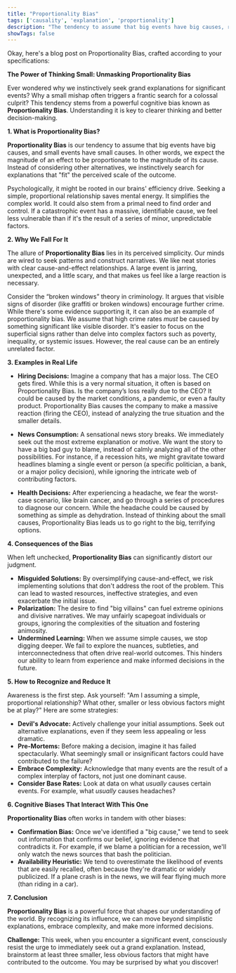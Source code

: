 ```yaml
---
title: "Proportionality Bias"
tags: ['causality', 'explanation', 'proportionality']
description: "The tendency to assume that big events have big causes, rather than being due to chance or small factors."
showTags: false
---
```


Okay, here's a blog post on Proportionality Bias, crafted according to your specifications:

**The Power of Thinking Small: Unmasking Proportionality Bias**

Ever wondered why we instinctively seek grand explanations for significant events? Why a small mishap often triggers a frantic search for a colossal culprit? This tendency stems from a powerful cognitive bias known as **Proportionality Bias**. Understanding it is key to clearer thinking and better decision-making.

**1. What is Proportionality Bias?**

**Proportionality Bias** is our tendency to assume that big events have big causes, and small events have small causes. In other words, we expect the magnitude of an effect to be proportionate to the magnitude of its cause. Instead of considering other alternatives, we instinctively search for explanations that "fit" the perceived scale of the outcome.

Psychologically, it might be rooted in our brains' efficiency drive. Seeking a simple, proportional relationship saves mental energy. It simplifies the complex world. It could also stem from a primal need to find order and control. If a catastrophic event has a massive, identifiable cause, we feel less vulnerable than if it's the result of a series of minor, unpredictable factors.

**2. Why We Fall For It**

The allure of **Proportionality Bias** lies in its perceived simplicity. Our minds are wired to seek patterns and construct narratives. We like neat stories with clear cause-and-effect relationships. A large event is jarring, unexpected, and a little scary, and that makes us feel like a large reaction is necessary.

Consider the “broken windows” theory in criminology. It argues that visible signs of disorder (like graffiti or broken windows) encourage further crime. While there's some evidence supporting it, it can also be an example of proportionality bias. We assume that high crime rates *must* be caused by something significant like visible disorder. It's easier to focus on the superficial signs rather than delve into complex factors such as poverty, inequality, or systemic issues. However, the real cause can be an entirely unrelated factor.

**3. Examples in Real Life**

*   **Hiring Decisions:** Imagine a company that has a major loss. The CEO gets fired. While this is a very normal situation, it often is based on Proportionality Bias. Is the company’s loss really due to the CEO? It could be caused by the market conditions, a pandemic, or even a faulty product. Proportionality Bias causes the company to make a massive reaction (firing the CEO), instead of analyzing the true situation and the smaller details.

*   **News Consumption:** A sensational news story breaks. We immediately seek out the most extreme explanation or motive. We want the story to have a big bad guy to blame, instead of calmly analyzing all of the other possibilities. For instance, if a recession hits, we might gravitate toward headlines blaming a single event or person (a specific politician, a bank, or a major policy decision), while ignoring the intricate web of contributing factors.

*   **Health Decisions:** After experiencing a headache, we fear the worst-case scenario, like brain cancer, and go through a series of procedures to diagnose our concern. While the headache could be caused by something as simple as dehydration. Instead of thinking about the small causes, Proportionality Bias leads us to go right to the big, terrifying options.

**4. Consequences of the Bias**

When left unchecked, **Proportionality Bias** can significantly distort our judgment.

*   **Misguided Solutions:** By oversimplifying cause-and-effect, we risk implementing solutions that don't address the root of the problem. This can lead to wasted resources, ineffective strategies, and even exacerbate the initial issue.
*   **Polarization:** The desire to find "big villains" can fuel extreme opinions and divisive narratives. We may unfairly scapegoat individuals or groups, ignoring the complexities of the situation and fostering animosity.
*   **Undermined Learning:** When we assume simple causes, we stop digging deeper. We fail to explore the nuances, subtleties, and interconnectedness that often drive real-world outcomes. This hinders our ability to learn from experience and make informed decisions in the future.

**5. How to Recognize and Reduce It**

Awareness is the first step. Ask yourself: "Am I assuming a simple, proportional relationship? What other, smaller or less obvious factors might be at play?" Here are some strategies:

*   **Devil's Advocate:** Actively challenge your initial assumptions. Seek out alternative explanations, even if they seem less appealing or less dramatic.
*   **Pre-Mortems:** Before making a decision, imagine it has failed spectacularly. What seemingly small or insignificant factors could have contributed to the failure?
*   **Embrace Complexity:** Acknowledge that many events are the result of a complex interplay of factors, not just one dominant cause.
*   **Consider Base Rates:** Look at data on what *usually* causes certain events. For example, what *usually* causes headaches?

**6. Cognitive Biases That Interact With This One**

**Proportionality Bias** often works in tandem with other biases:

*   **Confirmation Bias:** Once we've identified a "big cause," we tend to seek out information that confirms our belief, ignoring evidence that contradicts it. For example, if we blame a politician for a recession, we'll only watch the news sources that bash the politician.
*   **Availability Heuristic:** We tend to overestimate the likelihood of events that are easily recalled, often because they're dramatic or widely publicized. If a plane crash is in the news, we will fear flying much more (than riding in a car).

**7. Conclusion**

**Proportionality Bias** is a powerful force that shapes our understanding of the world. By recognizing its influence, we can move beyond simplistic explanations, embrace complexity, and make more informed decisions.

**Challenge:** This week, when you encounter a significant event, consciously resist the urge to immediately seek out a grand explanation. Instead, brainstorm at least three smaller, less obvious factors that might have contributed to the outcome. You may be surprised by what you discover!

